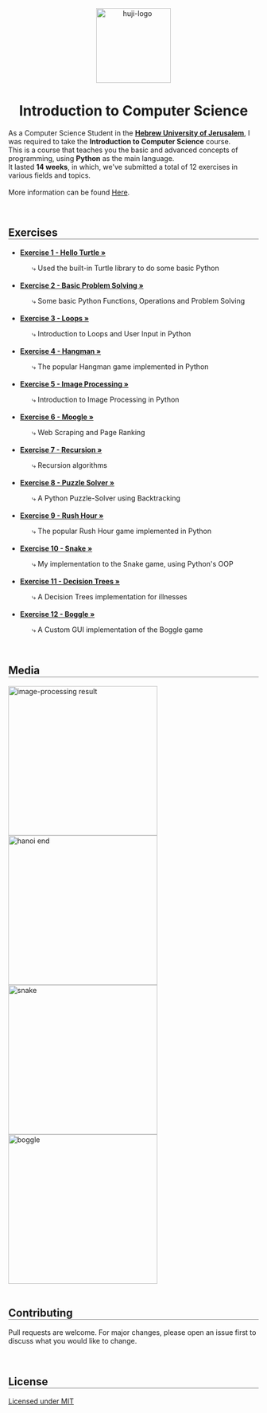 <div align="center">
  <img src="https://upload.wikimedia.org/wikipedia/commons/thumb/4/4d/Hebrew_University_Logo.svg/1200px-Hebrew_University_Logo.svg.png" alt="huji-logo" height="150px" />
  <h1 align="center" style="border-bottom: none"><b>Introduction to Computer Science</b></h1>

  <p align="left">
    As a Computer Science Student in the <a href="https://new.huji.ac.il/"><b>Hebrew University of Jerusalem</b></a>, I was required to take the <b>Introduction to Computer Science</b> course.
    <br>
    This is a course that teaches you the basic and advanced concepts of programming, using <b>Python</b> as the main language.
    <br>
    It lasted <b>14 weeks</b>, in which, we've submitted a total of 12 exercises in various fields and topics.
    <br>
    <br>
    More information can be found <a href="https://shnaton.huji.ac.il/index.php/NewSyl/67101/2/2021/">Here</a>.
  </p>
</div>

<br>

<div align="left">
  <h2 align="left" style="border-bottom: 1px solid gray">Exercises</h2>

  <ul align="left">
    <li><a href="./Exercise 1"><b>Exercise 1 - Hello Turtle »</b></a></li>
    <ul><li style="list-style: none;">⤷ Used the built-in Turtle library to do some basic Python</li></ul>
    <br>
    <li><a href="./Exercise 2"><b>Exercise 2 - Basic Problem Solving »</b></a></li>
    <ul><li style="list-style: none;">⤷ Some basic Python Functions, Operations and Problem Solving</li></ul>
    <br>
    <li><a href="./Exercise 3"><b>Exercise 3 - Loops »</b></a></li>
    <ul><li style="list-style: none;">⤷ Introduction to Loops and User Input in Python</li></ul>
    <br>
    <li><a href="./Exercise 4"><b>Exercise 4 - Hangman »</b></a></li>
    <ul><li style="list-style: none;">⤷ The popular Hangman game implemented in Python</li></ul>
    <br>
    <li><a href="./Exercise 5"><b>Exercise 5 - Image Processing »</b></a></li>
    <ul><li style="list-style: none;">⤷ Introduction to Image Processing in Python</li></ul>
    <br>
    <li><a href="./Exercise 6"><b>Exercise 6 - Moogle »</b></a></li>
    <ul><li style="list-style: none;">⤷ Web Scraping and Page Ranking</li></ul>
    <br>
    <li><a href="./Exercise 7"><b>Exercise 7 - Recursion »</b></a></li>
    <ul><li style="list-style: none;">⤷ Recursion algorithms</li></ul>
    <br>
    <li><a href="./Exercise 8"><b>Exercise 8 - Puzzle Solver »</b></a></li>
    <ul><li style="list-style: none;">⤷ A Python Puzzle-Solver using Backtracking</li></ul>
    <br>
    <li><a href="./Exercise 9"><b>Exercise 9 - Rush Hour »</b></a></li>
    <ul><li style="list-style: none;">⤷ The popular Rush Hour game implemented in Python</li></ul>
    <br>
    <li><a href="./Exercise 10"><b>Exercise 10 - Snake »</b></a></li>
    <ul><li style="list-style: none;">⤷ My implementation to the Snake game, using Python's OOP</li></ul>
    <br>
    <li><a href="./Exercise 11"><b>Exercise 11 - Decision Trees »</b></a></li>
    <ul><li style="list-style: none;">⤷ A Decision Trees implementation for illnesses</li></ul>
    <br>
    <li><a href="./Exercise 12"><b>Exercise 12 - Boggle »</b></a></li>
    <ul><li style="list-style: none;">⤷ A Custom GUI implementation of the Boggle game</li></ul>
  </ul>
</div>

<br>

<div align="left">
  <h2 align="left" style="border-bottom: 1px solid gray">Media</h2>

  <div align="left">
    <a href="./Exercise 5"><img src="./Exercise 5/media/2.jpg" alt="image-processing result" width="300px" /></a>
    <br>
    <a href="./Exercise 7"><img src="./Exercise 7/media/2.png" alt="hanoi end" width="300px" /></a>
    <br>
    <a href="./Exercise 10"><img src="./Exercise 10/media/1.png" alt="snake" width="300px" /></a>
    <br>
    <a href="./Exercise 12"><img src="./Exercise 12/media/1.png" alt="boggle" width="300px" /></a>
  </div>
</div>

<br>

<div align="left">
  <h2 align="left" style="border-bottom: 1px solid gray">Contributing</h2>

  <p align="left">
    Pull requests are welcome. For major changes, please open an issue first to discuss what you would like to change.
  </p>
</div>

<br>

<div align="left">
  <h2 align="left" style="border-bottom: 1px solid gray">License</h2>

  <p align="left">
    <a href="https://choosealicense.com/licenses/mit/">Licensed under MIT</a>
  </p>
</div>

